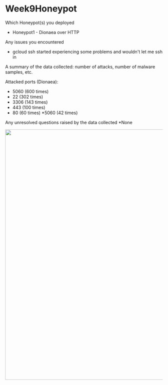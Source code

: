 # Week9Honeypot

Which Honeypot(s) you deployed <br/>
* Honeypot1 - Dionaea over HTTP

Any issues you encountered <br/>
* gcloud ssh started experiencing some problems and wouldn't let me ssh in 

A summary of the data collected: number of attacks, number of malware samples, etc. <br/>

Attacked ports (Dionaea):
* 5060 (600 times)
* 22 (302 times)
* 3306 (143 times)
* 443 (100 times)
* 80 (60 times)
*5060 (42 times)


Any unresolved questions raised by the data collected
*None

<img src="Files/nmap" width="800">
